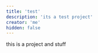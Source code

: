 ```yaml
---
title: 'test'
description: 'its a test project'
creator: 'me'
hidden: false
---
```


this is a project and stuff